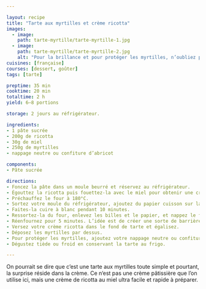 ```yaml
---

layout: recipe
title: "Tarte aux myrtilles et crème ricotta"
images:
  - image:
    path: tarte-myrtille/tarte-myrtille-1.jpg
  - image:
    path: tarte-myrtille/tarte-myrtille-2.jpg
    alt: "Pour la brillance et pour protéger les myrtilles, n’oubliez pas le nappage neutre."
cuisines: [française]
courses: [dessert, goûter]
tags: [tarte]

preptime: 35 min
cooktime: 20 min
totaltime: 2 h
yield: 6–8 portions

storage: 2 jours au réfrigérateur.

ingredients:
- 1 pâte sucrée
- 200g de ricotta
- 30g de miel
- 250g de myrtilles
- nappage neutre ou confiture d’abricot

components:
- Pâte sucrée

directions:
- Foncez la pâte dans un moule beurré et réservez au réfrigérateur.
- Égouttez la ricotta puis fouettez-la avec le miel pour obtenir une crème bien lisse.
- Préchauffez le four à 180°C.
- Sortez votre moule du réfrigérateur, ajoutez du papier cuisson sur la pâte puis déposez des cailloux ou des billes de cuisson.
- Faites-la cuire à blanc pendant 10 minutes.
- Ressortez-la du four, enlevez les billes et le papier, et nappez le fond de blanc d’œuf.
- Réenfournez pour 5 minutes. L’idée est de créer une sorte de barrière afin que la crème ne vienne pas rendre le fond de tarte trop humide.
- Versez votre crème ricotta dans le fond de tarte et égalisez.
- Déposez les myrtilles par dessus.
- Pour protéger les myrtilles, ajoutez votre nappage neutre ou confiture d’abricot au pinceau.
- Dégustez tiède ou froid en conservant la tarte au frigo.

---
```


On pourrait se dire que c’est une tarte aux myrtilles toute simple et pourtant, la surprise réside dans la crème. Ce n‘est pas une crème pâtissière que l’on utilise ici, mais une crème de ricotta au miel ultra facile et rapide à préparer.